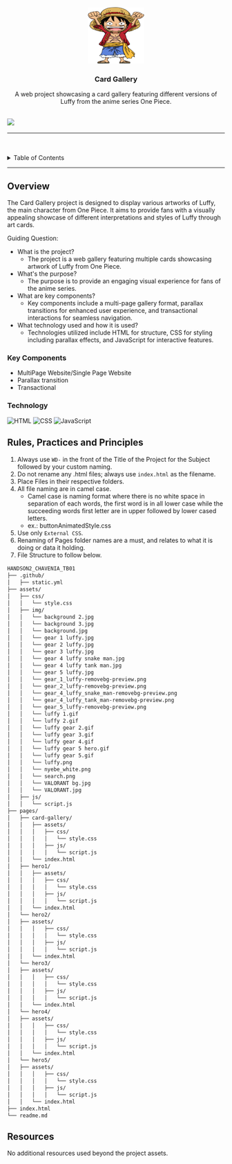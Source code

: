 <a name="readme-top">

<br/>

<br />
<div align="center">
  <a href="https://github.com/forgiatoss/">
    <img src="./assets/img/luffy.png" alt="Nyebe" width="130" height="130">
  </a>
  <h3 align="center">Card Gallery</h3>
</div>

<div align="center">
  A web project showcasing a card gallery featuring different versions of Luffy from the anime series One Piece.
</div>

<br />

![](https://visit-counter.vercel.app/counter.png?page=zyx-0314/Card-Gallery)

---

<br />
<br />

<details>
  <summary>Table of Contents</summary>
  <ol>
    <li>
      <a href="#overview">Overview</a>
      <ol>
        <li>
          <a href="#key-components">Key Components</a>
        </li>
        <li>
          <a href="#technology">Technology</a>
        </li>
      </ol>
    </li>
    <li>
      <a href="#rule,-practices-and-principles">Rules, Practices and Principles</a>
    </li>
    <li>
      <a href="#resources">Resources</a>
    </li>
  </ol>
</details>

---

## Overview

The Card Gallery project is designed to display various artworks of Luffy, the main character from One Piece. It aims to provide fans with a visually appealing showcase of different interpretations and styles of Luffy through art cards.

Guiding Question:
- What is the project?
  - The project is a web gallery featuring multiple cards showcasing artwork of Luffy from One Piece.
- What's the purpose?
  - The purpose is to provide an engaging visual experience for fans of the anime series.
- What are key components?
  - Key components include a multi-page gallery format, parallax transitions for enhanced user experience, and transactional interactions for seamless navigation.
- What technology used and how it is used?
  - Technologies utilized include HTML for structure, CSS for styling including parallax effects, and JavaScript for interactive features.

### Key Components

- MultiPage Website/Single Page Website
- Parallax transition
- Transactional

### Technology

![HTML](https://img.shields.io/badge/HTML-E34F26?style=for-the-badge&logo=html5&logoColor=white)
![CSS](https://img.shields.io/badge/CSS-1572B6?style=for-the-badge&logo=css3&logoColor=white)
![JavaScript](https://img.shields.io/badge/JavaScript-F7DF1E?style=for-the-badge&logo=javascript&logoColor=white)

## Rules, Practices and Principles

1. Always use `WD-` in the front of the Title of the Project for the Subject followed by your custom naming.
2. Do not rename any .html files; always use `index.html` as the filename.
3. Place Files in their respective folders.
4. All file naming are in camel case.
   - Camel case is naming format where there is no white space in separation of each words, the first word is in all lower case while the succeeding words first letter are in upper followed by lower cased letters.
   - ex.: buttonAnimatedStyle.css
5. Use only `External CSS`.
6. Renaming of Pages folder names are a must, and relates to what it is doing or data it holding.
7. File Structure to follow below.

```
HANDSON2_CHAVENIA_TB01
├── .github/
│   ├── static.yml
├── assets/
│   ├── css/
│   │   └── style.css
│   ├── img/
│   │   └── background 2.jpg
│   │   └── background 3.jpg
│   │   └── background.jpg
│   │   └── gear 1 luffy.jpg
│   │   └── gear 2 luffy.jpg
│   │   └── gear 3 luffy.jpg
│   │   └── gear 4 luffy snake man.jpg
│   │   └── gear 4 luffy tank man.jpg
│   │   └── gear 5 luffy.jpg
│   │   └── gear_1_luffy-removebg-preview.png
│   │   └── gear_2_luffy-removebg-preview.png
│   │   └── gear_4_luffy_snake_man-removebg-preview.png
│   │   └── gear_4_luffy_tank_man-removebg-preview.png
│   │   └── gear_5_luffy-removebg-preview.png
│   │   └── luffy 1.gif
│   │   └── luffy 2.gif
│   │   └── luffy gear 2.gif
│   │   └── luffy gear 3.gif
│   │   └── luffy gear 4.gif
│   │   └── luffy gear 5 hero.gif
│   │   └── luffy gear 5.gif
│   │   └── luffy.png
│   │   └── nyebe_white.png
│   │   └── search.png
│   │   └── VALORANT bg.jpg
│   │   └── VALORANT.jpg
│   ├── js/
│   │   └── script.js
├── pages/
│   ├── card-gallery/
│   │   ├── assets/
│   │   │   ├── css/
│   │   │   │   └── style.css
│   │   │   ├── js/
│   │   │   │   └── script.js
│   │   └── index.html
│   ├── hero1/
│   │   ├── assets/
│   │   │   ├── css/
│   │   │   │   └── style.css
│   │   │   ├── js/
│   │   │   │   └── script.js
│   │   └── index.html
│   └── hero2/
│   ├── assets/
│   │   │   ├── css/
│   │   │   │   └── style.css
│   │   │   ├── js/
│   │   │   │   └── script.js
│   │   └── index.html
│   └── hero3/
│   ├── assets/
│   │   │   ├── css/
│   │   │   │   └── style.css
│   │   │   ├── js/
│   │   │   │   └── script.js
│   │   └── index.html
│   └── hero4/
│   ├── assets/
│   │   │   ├── css/
│   │   │   │   └── style.css
│   │   │   ├── js/
│   │   │   │   └── script.js
│   │   └── index.html
│   └── hero5/
│   ├── assets/
│   │   │   ├── css/
│   │   │   │   └── style.css
│   │   │   ├── js/
│   │   │   │   └── script.js
│   │   └── index.html
├── index.html
└── readme.md
```

## Resources

No additional resources used beyond the project assets.